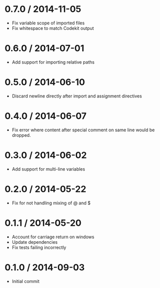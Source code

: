 
0.7.0 / 2014-11-05
==================

 * Fix variable scope of imported files
 * Fix whitespace to match Codekit output

0.6.0 / 2014-07-01
==================

 * Add support for importing relative paths

0.5.0 / 2014-06-10
==================

 * Discard newline directly after import and assignment directives

0.4.0 / 2014-06-07
==================

 * Fix error where content after special comment on same line would be dropped.

0.3.0 / 2014-06-02
==================

 * Add support for multi-line variables

0.2.0 / 2014-05-22
==================

 * Fix for not handling mixing of @ and $

0.1.1 / 2014-05-20
==================

 * Account for carriage return on windows
 * Update dependencies
 * Fix tests failing incorrectly

0.1.0 / 2014-09-03
==================

 * Initial commit

